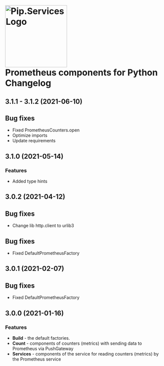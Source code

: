 # <img src="https://uploads-ssl.webflow.com/5ea5d3315186cf5ec60c3ee4/5edf1c94ce4c859f2b188094_logo.svg" alt="Pip.Services Logo" width="200"> <br/> Prometheus components for Python Changelog

## <a name="3.1.1 - 3.1.2"></a> 3.1.1 - 3.1.2 (2021-06-10)

## Bug fixes
* Fixed PrometheusCounters.open
* Optimize imports
* Update requirements

## <a name="3.1.0"></a> 3.1.0 (2021-05-14)

### Features

* Added type hints

## <a name="3.0.2"></a> 3.0.2 (2021-04-12)

## Bug fixes

* Change lib http.client to urlib3

## Bug fixes

* Fixed DefaultPrometheusFactory

## <a name="3.0.1"></a> 3.0.1 (2021-02-07)

## Bug fixes

* Fixed DefaultPrometheusFactory

## <a name="3.0.0"></a> 3.0.0 (2021-01-16)

### Features

* **Build** - the default factories.
* **Count** - components of counters (metrics) with sending data to Prometheus via PushGateway
* **Services** - components of the service for reading counters (metrics) by the Prometheus service



